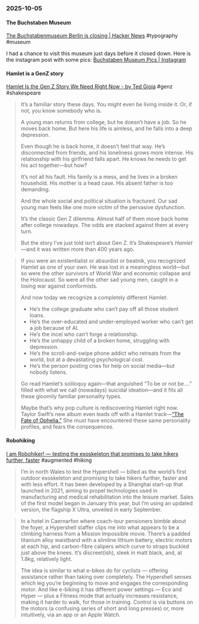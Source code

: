 ### 2025-10-05
#### The Buchstaben Museum
[The Buchstabenmuseum Berlin is closing \| Hacker News](https://news.ycombinator.com/item?id=45472678) #typography #museum

I had a chance to visit this museum just days before it closed down. Here is the instagram post with some pics: [Buchstaben Museum Pics | Instagram](https://www.instagram.com/p/DPYRTczCKQm/?img_index=1)

#### Hamlet is a GenZ story
[Hamlet Is the Gen Z Story We Need Right Now - by Ted Gioia](https://www.honest-broker.com/p/hamlet-is-the-gen-z-story-we-need) #genz #shakespeare

> It’s a familiar story these days. You might even be living inside it. Or, if not, you know somebody who is.
> 
> A young man returns from college, but he doesn’t have a job. So he moves back home. But here his life is aimless, and he falls into a deep depression.
> 
> Even though he is back home, it doesn’t feel that way. He’s disconnected from friends, and his loneliness grows more intense. His relationship with his girlfriend falls apart. He knows he needs to get his act together—but how?
> 
> It’s not all his fault. His family is a mess, and he lives in a broken household. His mother is a head case. His absent father is too demanding.
> 
> And the whole social and political situation is fractured. Our sad young man feels like one more victim of the pervasive dysfunction.
> 
> It’s the classic Gen Z dilemma. Almost half of them move back home after college nowadays. The odds are stacked against them at every turn.
> 
> But the story I’ve just told isn’t about Gen Z. It’s Shakespeare’s _Hamlet_—and it was written more than 400 years ago.


> If you were an existentialist or absurdist or beatnik, you recognized Hamlet as one of your own. He was lost in a meaningless world—but so were the other survivors of World War and economic collapse and the Holocaust. So were all the other sad young men, caught in a losing war against conformists.
> 
> And now today we recognize a completely different Hamlet:
> 
> - He’s the college graduate who can’t pay off all those student loans.
> - He’s the over-educated and under-employed worker who can’t get a job because of AI.
> - He’s the incel who can’t forge a relationship.
> - He’s the unhappy child of a broken home, struggling with depression.
> - He’s the scroll-and-swipe phone addict who retreats from the world, but at a devastating psychological cost.
> - He’s the person posting cries for help on social media—but nobody listens.
> 
> Go read Hamlet’s soliloquy again—that anguished “To be or not be….” filled with what we call (nowadays) suicidal ideation—and it fits all these gloomily familiar personality types.
> 
> Maybe that’s why pop culture is rediscovering Hamlet right now. Taylor Swift’s new album even leads off with a Hamlet track—[“The Fate of Ophelia.”](https://www.youtube.com/watch?v=ko70cExuzZM) She must have encountered these same personality profiles, and fears the consequences.

#### Robohiking
[I am Robohiker! — testing the exoskeleton that promises to take hikers further, faster](https://on.ft.com/4nEHY54) #augmented #hiking

> I’m in north Wales to test the Hypershell — billed as the world’s first outdoor exoskeleton and promising to take hikers further, faster and with less effort. It has been developed by a Shanghai start-up that launched in 2021, aiming to propel technologies used in manufacturing and medical rehabilitation into the leisure market. Sales of the first model began in January this year, but I’m using an updated version, the flagship X Ultra, unveiled in early September.

> In a hotel in Caernarfon where coach-tour pensioners bimble about the foyer, a Hypershell staffer clips me into what appears to be a climbing harness from a Mission Impossible movie. There’s a padded titanium alloy waistband with a slimline lithium battery, electric motors at each hip, and carbon-fibre calipers which curve to straps buckled just above the knees. It’s discreet(ish), sleek in matt black, and, at 1.8kg, relatively light.
>
> The idea is similar to what e-bikes do for cyclists — offering assistance rather than taking over completely. The Hypershell senses which leg you’re beginning to move and engages the corresponding motor. And like e-biking it has different power settings — Eco and Hyper — plus a Fitness mode that actually increases resistance, making it harder to walk, for those in training. Control is via buttons on the motors (a confusing series of short and long presses) or, more intuitively, via an app or an Apple Watch.